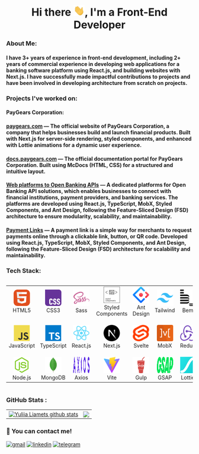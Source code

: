 <div id="header" align="center">
    <h1>
    Hi there <img src="./assets/gifs/giphy.gif" width="30px" alt="GIF">, I'm a Front-End Developer
    </h1>

   </div>
   
### About Me:

#### I have 3+ years of experience in front-end development, including 2+ years of commercial experience in developing web applications for a banking software platform using React.js, and building websites with Next.js. I have successfully made impactful contributions to projects and have been involved in developing architecture from scratch on projects.

###

### Projects I've worked on:

#### PayGears Corporation:

#### [paygears.com](https://paygears.com/) — The official website of **PayGears Corporation**, a company that helps businesses build and launch financial products. Built with **Next.js** for server-side rendering, styled components, and enhanced with **Lottie animations** for a dynamic user experience.

#### [docs.paygears.com](https://docs.paygears.com/) — The official **documentation portal** for PayGears Corporation. Built using **McDocs (HTML, CSS)** for a structured and intuitive layout.

#### [Web platforms to Open Banking APIs](https://paygears.com/open-banking-api) — A **dedicated platforms** for Open Banking API solutions, which enables businesses to connect with financial institutions, payment providers, and banking services. The platforms are developed using **React.js, TypeScript, MobX, Styled Components, and Ant Design**, following the **Feature-Sliced Design (FSD) architecture** to ensure modularity, scalability, and maintainability.

#### [Payment Links](https://paygears.com/news/payment-link-news) — A **payment link** is a simple way for merchants to request payments online through a clickable link, button, or QR code. Developed using **React.js, TypeScript, MobX, Styled Components, and Ant Design**, following the **Feature-Sliced Design (FSD) architecture** for scalability and maintainability.

###

### Tech Stack:

<div style="display: flex; align-items: flex-start; align: center">
<table align="center">
  <tr>
     <td align="center"  width="88">
         <img src="./assets/icons/html5.svg" alt="HTML5" width="44" height="44"/>
      <br>HTML5
    </td>
    <td align="center" width="88">
        <img src="./assets/icons/css3.svg" alt="CSS3" width="44" height="44"/>
      <br>CSS3
    </td>
    <td align="center" width="88">
         <img src="./assets/icons/sass.svg" alt="Sass" width="44" height="44"/>
      <br>Sass
    </td>
    <td align="center" width="88">
        <img src="./assets/icons/styled-components.svg" alt="Styled Components" width="44" height="44"/>
      <br>Styled Components
    </td>
    <td align="center" width="88"> 
        <img src="./assets/icons/antd-design.svg" alt="Ant Design" width="44" height="44"/>
      <br>Ant Design
    </td>
    <td align="center"  width="88">
        <img src="./assets/icons/tailwind.svg" alt="Tailwind" width="44" height="44"/>
      <br>Tailwind
    </td>
    <td align="center" width="88">
      <img src="./assets/icons/bem.svg" alt="Bem" width="44" height="44"/>
      <br>Bem
    </td>
        <td align="center" width="88">
       <img src="./assets/icons/material.svg" alt="Material.js" width="44" height="44"/>
      <br>Material.js
      </td>
      <td align="center" width="88">
        <img src="./assets/icons/figma.svg" alt="Figma" width="44" height="44"/>
      <br>Figma
    </td>
  </tr>
  <tr>
    <td align="center" width="88">
    <img src="./assets/icons/javascript.svg" alt="JS" width="44" height="44"/>
      <br>JavaScript
    </td>
    <td align="center" width="88">
    <img src="./assets/icons/typescript.svg" alt="TS" width="44" height="44"/>
      <br>TypeScript
    </td>
    <td align="center" width="88">
        <img src="./assets/icons/react.svg" alt="React" width="44" height="44"/>
      <br>React.js
    </td>
    <td align="center" width="88">
        <img src="./assets/icons/nextjs.svg" alt="Next.js" width="44" height="44"/>
      <br>Next.js
    </td>
    <td align="center" width="88">
      <img src="./assets/icons/svelte.svg" alt="Redux" width="44" height="44"/>
      <br>Svelte
    </td>
        <td align="center" width="88">
       <img src="./assets/icons/mobx.svg" alt="MobX" width="44" height="44"/>
      <br>MobX
      </td>
      <td align="center" width="88">
      <img src="./assets/icons/redux.svg" alt="Redux" width="44" height="44"/>
      <br>Redux
     </td>
  <td align="center" width="88">
  <img src="./assets/icons/vscode.svg" alt="Visual Studio Code" width="44" height="44"/>
      <br>Visual Studio Code
     </td>
  <td align="center" width="88">
  <img src="./assets/icons/web-storm.svg" alt="WebStorm" width="44" height="44"/>
      <br>WebStorm
     </td>
</tr>
<tr>
     <td align="center"  width="88">
     <img src="./assets/icons/nodejs.svg" alt="Node.js" width="44" height="44"/>
      <br>Node.js
    </td>
    <td align="center" width="88">
    <img src="./assets/icons/mongodb.svg" alt="MongoDB" width="44" height="44"/>
      <br>MongoDB
    </td>
    <td align="center" width="88">
    <img src="./assets/icons/axios.svg" alt="Axios" width="44" height="44"/>
      <br>Axios
    </td>
<td align="center" width="88">
<img src="./assets/icons/vite.svg" alt="Vite" width="44" height="44"/>
      <br>Vite
    </td>
    <td align="center" width="88">
    <img src="./assets/icons/gulp.svg" alt="Gulp" width="44" height="44"/>
      <br>Gulp
    </td>
    <td align="center" width="88">
    <img src="./assets/icons/gsap.svg" alt="GSAP" width="44" height="44"/>
      <br>GSAP
    </td>
    <td align="center" width="88">
    <img src="./assets/icons/lottie.svg" alt="Lottie" width="44" height="44"/>
      <br>Lottie
    </td>
        <td align="center" width="88">
        <img src="./assets/icons/jira.svg" alt="Jira" width="44" height="44"/>
      <br>Jira
      </td>
      <td align="center" width="88">
      <img src="./assets/icons/git.svg" alt="Git" width="44" height="44"/>
      <br>Git
    </td>
  </tr>
</table>
</div>

###

### GitHub Stats :

<table align="center">
  <tr>
  <td>
  <a href="https://github.com/Julia-Lm/github-readme-stats"><img align="center" src="https://github-readme-stats.vercel.app/api?username=Julia-Lm&show_icons=true&include_all_commits=true&hide_border=true" alt="Yuliia Liamets github stats" /></a>
  </td>
  <td>
  <a href="https://github.com/Julia-Lm/github-readme-stats"><img align="center" src="https://github-readme-stats.vercel.app/api/top-langs/?username=Julia-Lm&layout=compact&hide_border=true" /></a>
  </td>
  </tr>
  <tr>
</table>

###

### 📩 You can contact me!

[![gmail](https://img.shields.io/badge/gmail-000?style=for-the-badge&logo=gmail&logoColor=white)](mailto:liamecjulia@gmail.com)
[![linkedin](https://img.shields.io/badge/linkedin-0A66C2?style=for-the-badge&logo=linkedin&logoColor=white)](https://t.me/julia_liamets)
[![telegram](https://img.shields.io/badge/telegram-1DA1F2?style=for-the-badge&logo=telegram&logoColor=white)](https://t.me/julia_liamets)
